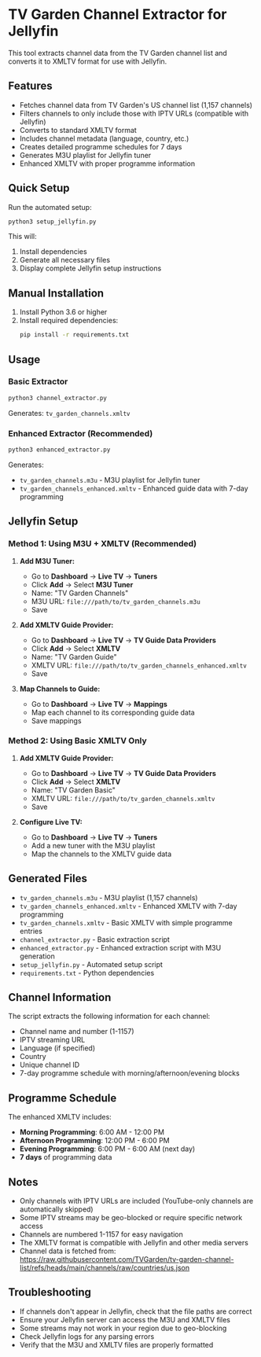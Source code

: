 # TV Garden Channel Extractor for Jellyfin

This tool extracts channel data from the TV Garden channel list and converts it to XMLTV format for use with Jellyfin.

## Features

- Fetches channel data from TV Garden's US channel list (1,157 channels)
- Filters channels to only include those with IPTV URLs (compatible with Jellyfin)
- Converts to standard XMLTV format
- Includes channel metadata (language, country, etc.)
- Creates detailed programme schedules for 7 days
- Generates M3U playlist for Jellyfin tuner
- Enhanced XMLTV with proper programme information

## Quick Setup

Run the automated setup:

```bash
python3 setup_jellyfin.py
```

This will:

1. Install dependencies
2. Generate all necessary files
3. Display complete Jellyfin setup instructions

## Manual Installation

1. Install Python 3.6 or higher
2. Install required dependencies:
   ```bash
   pip install -r requirements.txt
   ```

## Usage

### Basic Extractor

```bash
python3 channel_extractor.py
```

Generates: `tv_garden_channels.xmltv`

### Enhanced Extractor (Recommended)

```bash
python3 enhanced_extractor.py
```

Generates:

- `tv_garden_channels.m3u` - M3U playlist for Jellyfin tuner
- `tv_garden_channels_enhanced.xmltv` - Enhanced guide data with 7-day programming

## Jellyfin Setup

### Method 1: Using M3U + XMLTV (Recommended)

1. **Add M3U Tuner:**

   - Go to **Dashboard** → **Live TV** → **Tuners**
   - Click **Add** → Select **M3U Tuner**
   - Name: "TV Garden Channels"
   - M3U URL: `file:///path/to/tv_garden_channels.m3u`
   - Save

2. **Add XMLTV Guide Provider:**

   - Go to **Dashboard** → **Live TV** → **TV Guide Data Providers**
   - Click **Add** → Select **XMLTV**
   - Name: "TV Garden Guide"
   - XMLTV URL: `file:///path/to/tv_garden_channels_enhanced.xmltv`
   - Save

3. **Map Channels to Guide:**
   - Go to **Dashboard** → **Live TV** → **Mappings**
   - Map each channel to its corresponding guide data
   - Save mappings

### Method 2: Using Basic XMLTV Only

1. **Add XMLTV Guide Provider:**

   - Go to **Dashboard** → **Live TV** → **TV Guide Data Providers**
   - Click **Add** → Select **XMLTV**
   - Name: "TV Garden Basic"
   - XMLTV URL: `file:///path/to/tv_garden_channels.xmltv`
   - Save

2. **Configure Live TV:**
   - Go to **Dashboard** → **Live TV** → **Tuners**
   - Add a new tuner with the M3U playlist
   - Map the channels to the XMLTV guide data

## Generated Files

- `tv_garden_channels.m3u` - M3U playlist (1,157 channels)
- `tv_garden_channels_enhanced.xmltv` - Enhanced XMLTV with 7-day programming
- `tv_garden_channels.xmltv` - Basic XMLTV with simple programme entries
- `channel_extractor.py` - Basic extraction script
- `enhanced_extractor.py` - Enhanced extraction script with M3U generation
- `setup_jellyfin.py` - Automated setup script
- `requirements.txt` - Python dependencies

## Channel Information

The script extracts the following information for each channel:

- Channel name and number (1-1157)
- IPTV streaming URL
- Language (if specified)
- Country
- Unique channel ID
- 7-day programme schedule with morning/afternoon/evening blocks

## Programme Schedule

The enhanced XMLTV includes:

- **Morning Programming**: 6:00 AM - 12:00 PM
- **Afternoon Programming**: 12:00 PM - 6:00 PM
- **Evening Programming**: 6:00 PM - 6:00 AM (next day)
- **7 days** of programming data

## Notes

- Only channels with IPTV URLs are included (YouTube-only channels are automatically skipped)
- Some IPTV streams may be geo-blocked or require specific network access
- Channels are numbered 1-1157 for easy navigation
- The XMLTV format is compatible with Jellyfin and other media servers
- Channel data is fetched from: https://raw.githubusercontent.com/TVGarden/tv-garden-channel-list/refs/heads/main/channels/raw/countries/us.json

## Troubleshooting

- If channels don't appear in Jellyfin, check that the file paths are correct
- Ensure your Jellyfin server can access the M3U and XMLTV files
- Some streams may not work in your region due to geo-blocking
- Check Jellyfin logs for any parsing errors
- Verify that the M3U and XMLTV files are properly formatted
